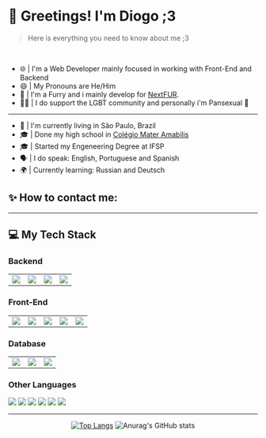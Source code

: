 <h1 align="left">👋 Greetings! I'm Diogo ;3</h1>

> Here is everything you need to know about me ;3
</br>

* 🌐 | I'm a Web Developer mainly focused in working with Front-End and Backend
* 😄 | My Pronouns are He/Him 
* 🦊 | I'm a Furry and i mainly develop for [NextFUR](https://nextfur.net).
* 🏳️‍🌈 | I do support the LGBT community and personally i'm Pansexual 🌈
---
* 📍 | I'm currently living in São Paulo, Brazil
* 🎓 | Done my high school in [Colégio Mater Amabilis](https://colegioma.com)
* 🎓 | Started my Engeneering Degree at IFSP
* 🗣️ | I do speak: English, Portuguese and Spanish
* 🌍 | Currently learning: Russian and Deutsch

<h2 align="left">✨ How to contact me:</h2>

---
<h2 align="left">💻 My Tech Stack</h2>
<h3>Backend</h3>
<table>
    <td><img src="https://img.shields.io/badge/node.js-%2320232a.svg?style=for-the-badge&logo=node.js&logoColor=6DA55F"></td>
    <td><img src="https://img.shields.io/badge/express.js-%2320232a.svg?style=for-the-badge&logo=express&logoColor=%2361DAFB"></td>
    <td><img src="https://img.shields.io/badge/Next-black?style=for-the-badge&logo=next.js&logoColor=white"></td>
    <td><img src="https://img.shields.io/badge/angular-%2320232a.svg?style=for-the-badge&logo=angular&logoColor=red"></td>
</table>

<h3>Front-End</h3>
<table>
    <td><img src="https://img.shields.io/badge/tailwindcss-%2320232a.svg?style=for-the-badge&logo=tailwind-css&logoColor=%2338B2AC"></td>
    <td><img src="https://img.shields.io/badge/Sass-%2320232a.svg?style=for-the-badge&logo=sass"></td>
    <td><img src="https://img.shields.io/badge/javascript-%2320232a.svg?style=for-the-badge&logo=javascript&logoColor=%23F7DF1E"></td>
    <td><img src="https://img.shields.io/badge/html5-%2320232a.svg?style=for-the-badge&logo=html5&logoColor=%23E34F26"></td>
    <td><img src="https://img.shields.io/badge/react-%2320232a.svg?style=for-the-badge&logo=react&logoColor=%2361DAFB"></td>
</table>

<h3>Database</h3>
<table>
    <td><img src="https://img.shields.io/badge/postgres-%2320232a.svg?style=for-the-badge&logo=postgresql&logoColor=%23316192"></td>
    <td><img src="https://img.shields.io/badge/mysql-%2320232a.svg?style=for-the-badge&logo=mysql&logoColor=4479A1"></td>
    <td><img src="https://img.shields.io/badge/sqlite-%2320232a.svg?style=for-the-badge&logo=sqlite&logoColor=%2307405e"></td>
</table>

<h3>Other Languages</h3>
<td><img src="https://img.shields.io/badge/typescript-%2320232a.svg?style=for-the-badge&logo=typescript&logoColor=%23007ACC"></td>
<td><img src="https://img.shields.io/badge/markdown-%2320232a.svg?style=for-the-badge&logo=markdown&logoColor=white"></td>
<td><img src="https://img.shields.io/badge/csharp-%2320232a.svg?style=for-the-badge&logo=c#&logoColor=white"></td>
<td><img src="https://img.shields.io/badge/C & C++-%2320232a.svg?style=for-the-badge&logo=c&logoColor=white"></td>
<td><img src="https://img.shields.io/badge/python-%2320232a.svg?style=for-the-badge&logo=python&logoColor=white"></td>
<td><img src="https://img.shields.io/badge/java-%2320232a.svg?style=for-the-badge&logo=java&logoColor=white"></td>

---

<div align="center">

[![Top Langs](https://github-readme-stats.vercel.app/api/top-langs/?username=DiogoNSPI06&layout=compact&bg_color=2C2F33)](https://github.com/anuraghazra/github-readme-stats)
![Anurag's GitHub stats](https://github-readme-stats.vercel.app/api?username=DiogoNSPI06&count_private=true&bg_color=2C2F33)

</div>
